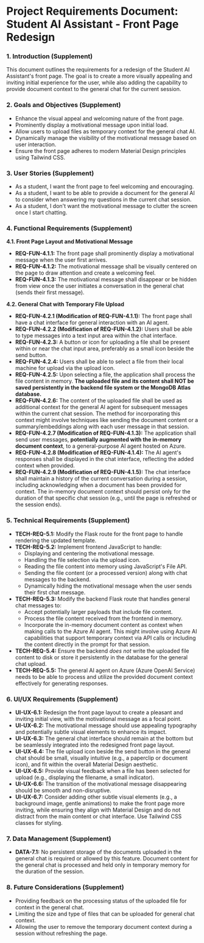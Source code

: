 # Project Requirements Document: Student AI Assistant - Front Page Redesign

### 1. Introduction (Supplement)

This document outlines the requirements for a redesign of the Student AI Assistant's front page. The goal is to create a more visually appealing and inviting initial experience for the user, while also adding the capability to provide document context to the general chat for the current session.

### 2. Goals and Objectives (Supplement)

* Enhance the visual appeal and welcoming nature of the front page.
* Prominently display a motivational message upon initial load.
* Allow users to upload files as temporary context for the general chat AI.
* Dynamically manage the visibility of the motivational message based on user interaction.
* Ensure the front page adheres to modern Material Design principles using Tailwind CSS.

### 3. User Stories (Supplement)

* As a student, I want the front page to feel welcoming and encouraging.
* As a student, I want to be able to provide a document for the general AI to consider when answering my questions in the current chat session.
* As a student, I don't want the motivational message to clutter the screen once I start chatting.

### 4. Functional Requirements (Supplement)

**4.1. Front Page Layout and Motivational Message**

* **REQ-FUN-4.1.1:** The front page shall prominently display a motivational message when the user first arrives.
* **REQ-FUN-4.1.2:** The motivational message shall be visually centered on the page to draw attention and create a welcoming feel.
* **REQ-FUN-4.1.3:** The motivational message shall disappear or be hidden from view once the user initiates a conversation in the general chat (sends their first message).

**4.2. General Chat with Temporary File Upload**

* **REQ-FUN-4.2.1 (Modification of REQ-FUN-4.1.1):** The front page shall have a chat interface for general interaction with an AI agent.
* **REQ-FUN-4.2.2 (Modification of REQ-FUN-4.1.2):** Users shall be able to type messages into a text input area within the chat interface.
* **REQ-FUN-4.2.3:** A button or icon for uploading a file shall be present within or near the chat input area, preferably as a small icon beside the send button.
* **REQ-FUN-4.2.4:** Users shall be able to select a file from their local machine for upload via the upload icon.
* **REQ-FUN-4.2.5:** Upon selecting a file, the application shall process the file content in memory. **The uploaded file and its content shall NOT be saved persistently in the backend file system or the MongoDB Atlas database.**
* **REQ-FUN-4.2.6:** The content of the uploaded file shall be used as additional context for the general AI agent for subsequent messages within the current chat session. The method for incorporating this context might involve techniques like sending the document content or a summary/embeddings along with each user message in that session.
* **REQ-FUN-4.2.7 (Modification of REQ-FUN-4.1.3):** The application shall send user messages, **potentially augmented with the in-memory document context**, to a general-purpose AI agent hosted on Azure.
* **REQ-FUN-4.2.8 (Modification of REQ-FUN-4.1.4):** The AI agent's responses shall be displayed in the chat interface, reflecting the added context when provided.
* **REQ-FUN-4.2.9 (Modification of REQ-FUN-4.1.5):** The chat interface shall maintain a history of the current conversation during a session, including acknowledging when a document has been provided for context. The in-memory document context should persist only for the duration of that specific chat session (e.g., until the page is refreshed or the session ends).

### 5. Technical Requirements (Supplement)

* **TECH-REQ-5.1:** Modify the Flask route for the front page to handle rendering the updated template.
* **TECH-REQ-5.2:** Implement frontend JavaScript to handle:
    * Displaying and centering the motivational message.
    * Handling the file selection via the upload icon.
    * Reading the file content into memory using JavaScript's File API.
    * Sending the file content (or a processed version) along with chat messages to the backend.
    * Dynamically hiding the motivational message when the user sends their first chat message.
* **TECH-REQ-5.3:** Modify the backend Flask route that handles general chat messages to:
    * Accept potentially larger payloads that include file content.
    * Process the file content received from the frontend in memory.
    * Incorporate the in-memory document content as context when making calls to the Azure AI agent. This might involve using Azure AI capabilities that support temporary context via API calls or including the content directly in the prompt for that session.
* **TECH-REQ-5.4:** Ensure the backend *does not* write the uploaded file content to disk or store it persistently in the database for the general chat upload.
* **TECH-REQ-5.5:** The general AI agent on Azure (Azure OpenAI Service) needs to be able to process and utilize the provided document context effectively for generating responses.

### 6. UI/UX Requirements (Supplement)

* **UI-UX-6.1:** Redesign the front page layout to create a pleasant and inviting initial view, with the motivational message as a focal point.
* **UI-UX-6.2:** The motivational message should use appealing typography and potentially subtle visual elements to enhance its impact.
* **UI-UX-6.3:** The general chat interface should remain at the bottom but be seamlessly integrated into the redesigned front page layout.
* **UI-UX-6.4:** The file upload icon beside the send button in the general chat should be small, visually intuitive (e.g., a paperclip or document icon), and fit within the overall Material Design aesthetic.
* **UI-UX-6.5:** Provide visual feedback when a file has been selected for upload (e.g., displaying the filename, a small indicator).
* **UI-UX-6.6:** The transition of the motivational message disappearing should be smooth and non-disruptive.
* **UI-UX-6.7:** Consider adding other subtle visual elements (e.g., a background image, gentle animations) to make the front page more inviting, while ensuring they align with Material Design and do not distract from the main content or chat interface. Use Tailwind CSS classes for styling.

### 7. Data Management (Supplement)

* **DATA-7.1:** No persistent storage of the documents uploaded in the general chat is required or allowed by this feature. Document content for the general chat is processed and held only in temporary memory for the duration of the session.

### 8. Future Considerations (Supplement)

* Providing feedback on the processing status of the uploaded file for context in the general chat.
* Limiting the size and type of files that can be uploaded for general chat context.
* Allowing the user to remove the temporary document context during a session without refreshing the page.